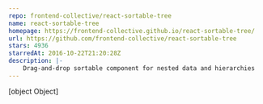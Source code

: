 ```yaml
---
repo: frontend-collective/react-sortable-tree
name: react-sortable-tree
homepage: https://frontend-collective.github.io/react-sortable-tree/
url: https://github.com/frontend-collective/react-sortable-tree
stars: 4936
starredAt: 2016-10-22T21:20:28Z
description: |-
    Drag-and-drop sortable component for nested data and hierarchies
---
```


[object Object]
